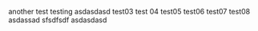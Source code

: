 another test
testing
asdasdasd
test03
test 04
test05
test06
test07
test08
asdassad
sfsdfsdf
asdasdasd
